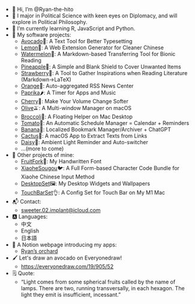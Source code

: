 - 👋 Hi, I’m @Ryan-the-hito
- 👀 I major in Political Science with keen eyes on Diplomacy, and will explore in Political Philosophy.
- 🌱 I’m currently learning R, JavaScript and Python.
- 📂 My software projects:
  -  [Avocado](https://github.com/Ryan-the-hito/Avocado)🥑: A Text Tool for Better Typesetting
  -  [Lemon](https://github.com/Ryan-the-hito/Lemon)🍋: A Web Extension Generator for Cleaner Chinese
  -  [Watermelon](https://github.com/Ryan-the-hito/Watermelon)🍉: A Markdown-based Transferring Tool for Bionic Reading
  -  [Pineapple](https://github.com/Ryan-the-hito/Pineapple)🍍: A Simple and Blank Shield to Cover Unwanted Items
  -  [Strawberry](https://github.com/Ryan-the-hito/Strawberry)🍓: A Tool to Gather Inspirations when Reading Literature (Markdown→LaTeX)
  -  [Orange](https://github.com/Ryan-the-hito/Orange)🍊: Auto-aggregated RSS News Center
  -  [Paprika](https://github.com/Ryan-the-hito/Paprika)🌶️: A Timer for Apps and Music
  -  [Cherry](https://github.com/Ryan-the-hito/Cherry)🍒: Make Your Volume Change Softer
  -  [Olive](https://github.com/Ryan-the-hito/Olive)🫒: A Multi-window Manager on macOS
  -  [Broccoli](https://github.com/Ryan-the-hito/Broccoli)🥦: A Floating Helper on Mac Desktop
  -  [Tomato](https://github.com/Ryan-the-hito/Tomato)🍅: An Automatic Schedule Manager = Calendar + Reminders
  -  [Banana](https://github.com/Ryan-the-hito/Banana)🍌: Localized Bookmark Manager/Archiver + ChatGPT
  -  [Cactus](https://github.com/Ryan-the-hito/Cactus)🌵: A macOS App to Extract Texts from Links
  -  [Daisy](https://github.com/Ryan-the-hito/Daisy)🌼: Ambient Light Reminder and Auto-switcher
  -  ...(more to come)
- 📂 Other projects of mine:
  - [FruitFork](https://github.com/Ryan-the-hito/FruitFork)🍴: My Handwritten Font
  - [XiaoheSougou](https://github.com/Ryan-the-hito/XiaoheSougou)🐦: A Full Form-based Character Code Bundle for Xiaohe Chinese Input Method
  - [DesktopSet](https://github.com/Ryan-the-hito/DesktopSet)🖼️: My Desktop Widgets and Wallpapers
  - [TouchBarSet](https://github.com/Ryan-the-hito/TouchBarSet)👌: A Config Set for Touch Bar on My M1 Mac
- 📬 Contact: 
  - sweeter.02.implant@icloud.com
- 🅰️ Languages:
  - 中文
  - English
  - 日本語
- 🔖 A Notion webpage introducing my apps:
  - [Ryan’s orchard](https://sun-feeling-4b6.notion.site/Ryan-69ee627c6f24468785450e61288f2c71?pvs=4)
- 🖌️ Let's draw an avocado on Everyonedraw!
  - https://everyonedraw.com/19/905/52
- 🗒 Quote:
  - “Light comes from some spherical fruits called by the name of lamps. There are two, running transversally, in each hexagon. The light they emit is insufficient, incessant.” 

<!---
Ryan-the-hito/Ryan-the-hito is a ✨ special ✨ repository because its `README.md` (this file) appears on your GitHub profile.
You can click the Preview link to take a look at your changes.
--->
